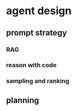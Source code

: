 # agent design

## prompt strategy

### RAG

### reason with code

### sampling and ranking

## planning

